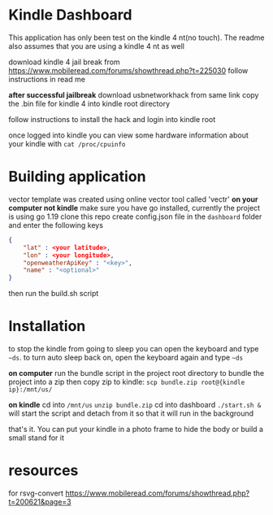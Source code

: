 # Kindle Dashboard

This application has only been test on the kindle 4 nt(no touch). The readme also assumes that you are using a kindle 4 nt as well


download kindle 4 jail break from https://www.mobileread.com/forums/showthread.php?t=225030
follow instructions in read me

**after successful jailbreak**
download usbnetworkhack from same link
copy the .bin file for kindle 4 into kindle root directory

follow instructions to install the hack and login into kindle root

once logged into kindle
you can view some hardware information about your kindle with `cat /proc/cpuinfo`

# Building application
vector template was created using online vector tool called 'vectr'
**on your computer not kindle**
make sure you have go installed, currently the project is using go 1.19
clone this repo
create config.json file in the `dashboard` folder
and enter the following keys
```json
{
	"lat" : <your latitude>,
	"lon" : <your longitude>,
	"openweatherApiKey" : "<key>",
	"name" : "<optional>"
}
```

then run the build.sh script

# Installation

to stop the kindle from going to sleep you can open the keyboard and type `~ds`.
to turn auto sleep back on, open the keyboard again and type `~ds`


**on computer**
run the bundle script in the project root directory to bundle the project into a zip
then copy zip to kindle: `scp bundle.zip root@{kindle ip}:/mnt/us/`

**on kindle**
cd into `/mnt/us`
`unzip bundle.zip`
cd into dashboard
`./start.sh &` will start the script and detach from it so that it will run in the background


that's it. You can put your kindle in a photo frame to hide the body or build a small stand for it

# resources
for rsvg-convert
https://www.mobileread.com/forums/showthread.php?t=200621&page=3